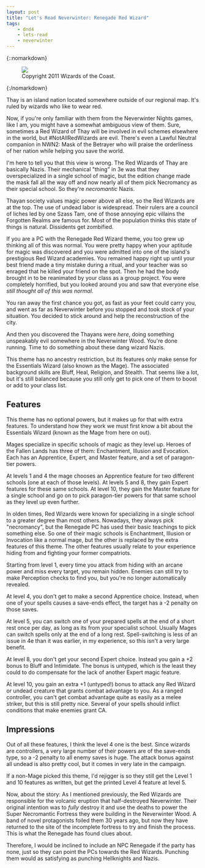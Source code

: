 ```yaml
---
layout: post
title: "Let's Read Neverwinter: Renegade Red Wizard"
tags:
    - dnd4
    - lets-read
    - neverwinter
---
```


{::nomarkdown}
<figure class="center">
  <img src="{{ "/assets/wir-neverwinter-red-wizard.png" | absolute_url }}"/>
  <figcaption>
    Copyright 2011 Wizards of the Coast.
  </figcaption>
</figure>
{:/nomarkdown}

Thay is an island nation located somewhere outside of our regional map. It's
ruled by wizards who like to wear red.

Now, if you're only familiar with them from the Neverwinter Nights games, like I
am, you might have a somewhat ambiguous view of them. Sure, sometimes a Red
Wizard of Thay will be involved in evil schemes elsewhere in the world, but
#NotAllRedWizards are evil. There's even a Lawful Neutral companion in NWN2: Mask
of the Betrayer who will praise the orderliness of her nation while helping you
save the world.

I'm here to tell you that this view is wrong. The Red Wizards of Thay are
basically Nazis. Their mechanical "thing" in 3e was that they overspecialized in
a single school of magic, but the edition change made the mask fall all the way
off and now nearly all of them pick Necromancy as their special school. So
they're _necromantic_ Nazis.

Thayan society values magic power above all else, so the Red Wizards are at the
top. The use of undead labor is widespread. Their rulers are a council of liches
led by one Szass Tam, one of those annoying epic villains the Forgotten Realms
are famous for. Most of the population thinks this state of things is
natural. Dissidents get zombified.

If you are a PC with the Renegade Red Wizard theme, you too grew up thinking all
of this was normal. You were pretty happy when your aptitude for magic was
discovered and you were admitted into one of the island's prestigious Red Wizard
academies. You remained happy right up until your best friend made a tiny
mistake during a ritual, and your teacher was so enraged that he killed your
friend on the spot. Then he had the body brought in to be reanimated by your
class as a group project. You were completely horrified, but you looked around
you and saw that everyone else _still thought all of this was normal_.

You ran away the first chance you got, as fast as your feet could carry you, and
went as far as Neverwinter before you stopped and took stock of your
situation. You decided to stick around and help the reconstruction of the city.

And then you discovered the Thayans were _here_, doing something unspeakably
evil somewhere in the Neverwinter Wood. You're done running. Time to do
something about these dang wizard Nazis.

This theme has no ancestry restriction, but its features only make sense for the
Essentials Wizard (also known as the Mage). The associated background skills are
Bluff, Heal, Religion, and Stealth. That seems like a lot, but it's still
balanced because you still only get to pick one of them to boost or add to your
class list.

## Features

This theme has no optional powers, but it makes up for that with extra
features. To understand how they work we must first know a bit about the
Essentials Wizard (known as the Mage from here on out).

Mages specialize in specific schools of magic as they level up. Heroes of
the Fallen Lands has three of them: Enchantment, Illusion and Evocation. Each
has an Apprentice, Expert, and Master feature, and a set of paragon-tier powers.

At levels 1 and 4 the mage chooses an Apprentice feature for two different
schools (one at each of those levels). At levels 5 and 8, they gain Expert
features for these same schools. At level 10, they gain the Master feature for a
single school and go on to pick paragon-tier powers for that same school as they
level up even further.

In olden times, Red Wizards were known for specializing in a single school to a
greater degree than most others. Nowadays, they always pick "necromancy", but
the Renegade PC has used their basic teachings to pick something else. So one of
their magic schools is Enchantment, Illusion or Invocation like a normal mage,
but the other is replaced by the extra features of this theme. The other
features usually relate to your experience hiding from and fighting your former
compatriots.

Starting from level 1, every time you attack from hiding with an arcane power
and miss every target, you remain hidden. Enemies can still try to make
Perception checks to find you, but you're no longer automatically revealed.

At level 4, you don't get to make a second Apprentice choice. Instead, when one
of your spells causes a save-ends effect, the target has a -2 penalty on those
saves.

At level 5, you can switch one of your prepared spells at the end of a short
rest once per day, as long as its from your specialist school. Usually Mages can
switch spells only at the end of a long rest. Spell-switching is less of an
issue in 4e than it was earlier, in my experience, so this isn't a very large
benefit.

At level 8, you don't get your second Expert choice. Instead you gain a +2
bonus to Bluff and Intimidate. The bonus is untyped, which is the least they
could to do compensate for the lack of another Expert magic feature.

At level 10, you gain an extra +1 (untyped!) bonus to attack any Red Wizard or
undead creature that grants combat advantage to you. As a ranged controller, you
can't get combat advantage quite as easily as a melee striker, but this is still
pretty nice. Several of your spells should inflict conditions that make enemies
grant CA.

## Impressions

Out of all these features, I think the level 4 one is the best. Since wizards
are controllers, a very large number of their powers are of the save-ends type,
so a -2 penalty to all enemy saves is huge. The attack bonus against all undead
is also pretty cool, but it comes in very late in the campaign.

If a non-Mage picked this theme, I'd rejigger is so they still get the Level 1
and 10 features as written, but get the printed Level 4 feature at level 5.

Now, about the story: As I mentioned previously, the Red Wizards are responsible
for the volcanic eruption that half-destroyed Neverwinter. Their original
intention was to _fully_ destroy it and use the deaths to power the Super
Necromantic Fortress they were building in the Neverwinter Wood. A band of novel
protagonists foiled them 30 years ago, but now they have returned to the site of
the incomplete fortress to try and finish the process. This is what the Renegade
has found clues about.

Therefore, I would be inclined to include an NPC Renegade if the party has none,
just so they can point the PCs towards the Red Wizards. Punching them would as
satisfying as punching Hellknights and Nazis.
